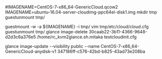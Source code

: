 



#IMAGENAME=CentOS-7-x86_64-GenericCloud.qcow2
IMAGENAME=ubuntu-16.04-server-cloudimg-ppc64el-disk1.img
mkdir tmp
guestunmount tmp/

guestmount -w -a ${IMAGENAME} -i tmp/
vim tmp/etc/cloud/cloud.cfg
guestunmount tmp/
glance  image-delete 30caab22-3b11-4366-9648-d2d3c6a376e5
/home/rc_kvm2glance.sh.mitaka testcloudinit.cfg


glance  image-update --visibility public --name CentOS-7-x86_64-GenericCloud-anydisk-v1 347186ff-c576-42bd-b825-43ad73e208ba

